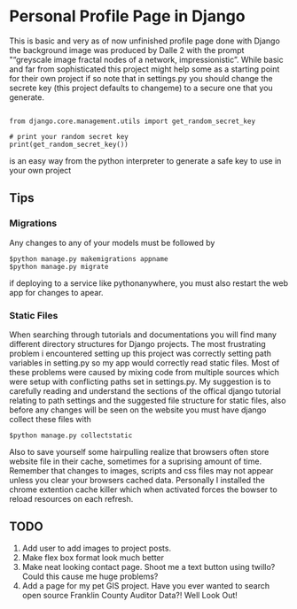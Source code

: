# Personal Profile Page in Django
 This is basic and very as of now unfinished profile page done with Django the background image was produced by Dalle 2 with the prompt "“greyscale image fractal nodes of a network, impressionistic”. While basic and far from sophisticated this project might help some as a starting point for their
 own project if so note that in settings.py you should change the secrete key (this project defaults to changeme) to a secure one that you generate. 
 ```

from django.core.management.utils import get_random_secret_key

# print your random secret key 
print(get_random_secret_key())
 ```
 is an easy way from the python interpreter to generate a safe key to use in your own project
 ## Tips
 
 ### Migrations
 Any changes to any of your models must be followed by 
 ```
 $python manage.py makemigrations appname
 $python manage.py migrate
 ```
 if deploying to a service like pythonanywhere, you must also restart the web app for changes to apear. 
 ### Static Files
 
When searching through tutorials and documentations you will find many different directory structures for Django projects. The most frustrating problem i encountered setting up
this project was correctly setting path variables in setting.py so my app would correctly read static files. Most of these problems were caused by mixing code from multiple sources which were
setup with conflicting paths set in settings.py. My suggestion is to carefully reading and understand the sections of the offical django tutorial relating to path settings and
the suggested file structure for static files, also before any changes will be seen on the website you must have django collect these files with
```
$python manage.py collectstatic
```
Also to save yourself some hairpulling realize that browsers often store website file in their cache, sometimes for a suprising amount of time. Remember that changes to images, scripts and css files may not appear unless you clear your browsers cached data. Personally I installed the chrome extention cache killer which when activated forces the bowser to reload resources on each refresh. 
 
 ## TODO
 1. Add user to add images to project posts.
 2. Make flex box format look much better
 2. Make neat looking contact page. Shoot me a text button using twillo? Could this cause me huge problems?
 3. Add a page for my pet GIS project. Have you ever wanted to search open source Franklin County Auditor Data?! Well Look Out!
 
